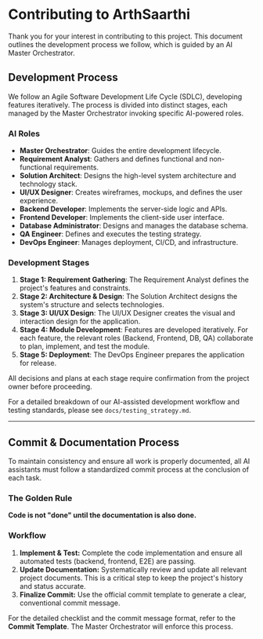 # Contributing to ArthSaarthi

Thank you for your interest in contributing to this project. This document outlines the development process we follow, which is guided by an AI Master Orchestrator.

## Development Process

We follow an Agile Software Development Life Cycle (SDLC), developing features iteratively. The process is divided into distinct stages, each managed by the Master Orchestrator invoking specific AI-powered roles.

### AI Roles

-   **Master Orchestrator**: Guides the entire development lifecycle.
-   **Requirement Analyst**: Gathers and defines functional and non-functional requirements.
-   **Solution Architect**: Designs the high-level system architecture and technology stack.
-   **UI/UX Designer**: Creates wireframes, mockups, and defines the user experience.
-   **Backend Developer**: Implements the server-side logic and APIs.
-   **Frontend Developer**: Implements the client-side user interface.
-   **Database Administrator**: Designs and manages the database schema.
-   **QA Engineer**: Defines and executes the testing strategy.
-   **DevOps Engineer**: Manages deployment, CI/CD, and infrastructure.

### Development Stages

1.  **Stage 1: Requirement Gathering**: The Requirement Analyst defines the project's features and constraints.
2.  **Stage 2: Architecture & Design**: The Solution Architect designs the system's structure and selects technologies.
3.  **Stage 3: UI/UX Design**: The UI/UX Designer creates the visual and interaction design for the application.
4.  **Stage 4: Module Development**: Features are developed iteratively. For each feature, the relevant roles (Backend, Frontend, DB, QA) collaborate to plan, implement, and test the module.
5.  **Stage 5: Deployment**: The DevOps Engineer prepares the application for release.

All decisions and plans at each stage require confirmation from the project owner before proceeding.

For a detailed breakdown of our AI-assisted development workflow and testing standards, please see `docs/testing_strategy.md`.

---

## Commit & Documentation Process

To maintain consistency and ensure all work is properly documented, all AI assistants must follow a standardized commit process at the conclusion of each task.

### The Golden Rule

**Code is not "done" until the documentation is also done.**

### Workflow

1.  **Implement & Test:** Complete the code implementation and ensure all automated tests (backend, frontend, E2E) are passing.
2.  **Update Documentation:** Systematically review and update all relevant project documents. This is a critical step to keep the project's history and status accurate.
3.  **Finalize Commit:** Use the official commit template to generate a clear, conventional commit message.

For the detailed checklist and the commit message format, refer to the **Commit Template**. The Master Orchestrator will enforce this process.